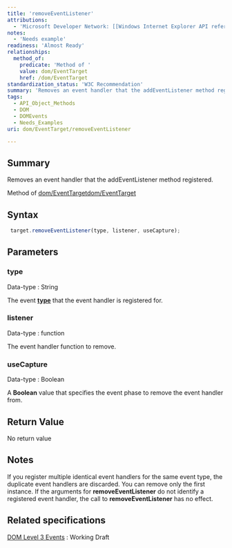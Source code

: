 ```yaml
---
title: 'removeEventListener'
attributions:
  - 'Microsoft Developer Network: [[Windows Internet Explorer API reference](http://msdn.microsoft.com/en-us/library/ie/hh828809%28v=vs.85%29.aspx) Article]'
notes:
  - 'Needs example'
readiness: 'Almost Ready'
relationships:
  method_of:
    predicate: 'Method of '
    value: dom/EventTarget
    href: /dom/EventTarget
standardization_status: 'W3C Recommendation'
summary: 'Removes an event handler that the addEventListener method registered.'
tags:
  - API_Object_Methods
  - DOM
  - DOMEvents
  - Needs_Examples
uri: dom/EventTarget/removeEventListener

---
```

## Summary

Removes an event handler that the addEventListener method registered.

Method of [dom/EventTarget](/dom/EventTarget)[dom/EventTarget](/dom/EventTarget)

## Syntax

``` js
 target.removeEventListener(type, listener, useCapture);
```

## Parameters

### type

 Data-type
:   String

 The event [**type**](/dom/Event/type) that the event handler is registered for.

### listener

 Data-type
:   function

 The event handler function to remove.

### useCapture

 Data-type
:   Boolean

 A **Boolean** value that specifies the event phase to remove the event handler from.

## Return Value

No return value

## Notes

If you register multiple identical event handlers for the same event type, the duplicate event handlers are discarded. You can remove only the first instance. If the arguments for **removeEventListener** do not identify a registered event handler, the call to **removeEventListener** has no effect.

## Related specifications

[DOM Level 3 Events](http://www.w3.org/TR/DOM-Level-3-Events/)
:   Working Draft
